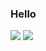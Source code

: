 ### Hello
![](https://raw.githubusercontent.com/andyret26/GithubStats/blob/master/generated/languages.svg#gh-dark-mode-only)
![](https://raw.githubusercontent.com/andyret26/GithubStats/blob/master/generated/languages.svg#gh-light-mode-only)
